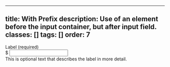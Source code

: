 <!--
 *              © 2025 Visa
 *
 * Licensed under the Apache License, Version 2.0 (the "License");
 * you may not use this file except in compliance with the License.
 * You may obtain a copy of the License at
 *
 *         http://www.apache.org/licenses/LICENSE-2.0
 *
 * Unless required by applicable law or agreed to in writing, software
 * distributed under the License is distributed on an "AS IS" BASIS,
 * WITHOUT WARRANTIES OR CONDITIONS OF ANY KIND, either express or implied.
 * See the License for the specific language governing permissions and
 * limitations under the License.
 *
 -->
---
title: With Prefix
description: Use of an element before the input container, but after input field.
classes: []
tags: []
order: 7
---

<div class="v-flex v-flex-col v-gap-4">
  <label class="v-label" for="input-test-9">
    Label (required)
  </label>
  <div class="v-input-container v-surface v-flex-row">
    <span class="v-flex v-align-items-center v-typography-body-2-bold">
      $
    </span>
    <input aria-describedby="input-message-test-9" class="v-input" id="input-test-9" name="text-input-field" type="text"/>
  </div>
  <span class="v-input-message" id="input-message-test-9">
    This is optional text that describes the label in more detail.
  </span>
</div>
